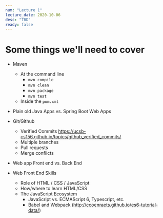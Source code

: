 ```yaml
---
num: "Lecture 1"
lecture_date: 2020-10-06
desc: "TBD"
ready: false
---
```


<div style="display:none;">https://ucsb-cs156.github.io/f20/lectures/lect01
</div>


# Some things we'll need to cover

* Maven
  * At the command line
    * `mvn compile`
    * `mvn clean`
    * `mvn package`
    * `mvn test`
  * Inside the `pom.xml`

* Plain old Java Apps vs. Spring Boot Web Apps

* Git/Github
  * Verified Commits <https://ucsb-cs156.github.io/topics/github_verified_commits/>
  * Multiple branches
  * Pull requests
  * Merge conflicts

* Web app Front end vs. Back End

* Web Front End Skills
  * Role of HTML / CSS / JavaScript
  * How/where to learn HTML/CSS
  * The JavaScript Ecosystem
    * JavaScript vs. ECMAScript 6, Typescript, etc.
    * Babel and Webpack (http://ccoenraets.github.io/es6-tutorial-data/)
    


